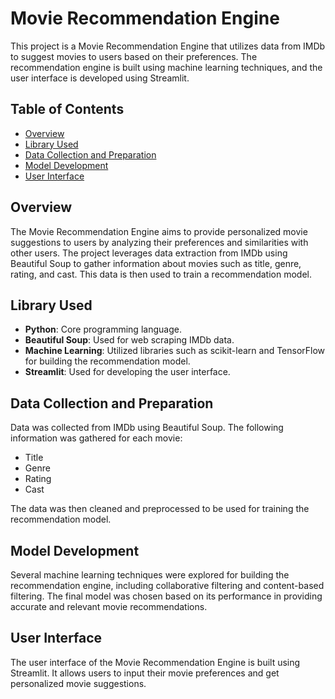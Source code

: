 
# Movie Recommendation Engine

This project is a Movie Recommendation Engine that utilizes data from IMDb to suggest movies to users based on their preferences. The recommendation engine is built using machine learning techniques, and the user interface is developed using Streamlit.

## Table of Contents

- [Overview](#overview)
- [Library Used](#library-used)
- [Data Collection and Preparation](#data-collection-and-preparation)
- [Model Development](#model-development)
- [User Interface](#user-interface)

## Overview

The Movie Recommendation Engine aims to provide personalized movie suggestions to users by analyzing their preferences and similarities with other users. The project leverages data extraction from IMDb using Beautiful Soup to gather information about movies such as title, genre, rating, and cast. This data is then used to train a recommendation model.

## Library Used

- **Python**: Core programming language.
- **Beautiful Soup**: Used for web scraping IMDb data.
- **Machine Learning**: Utilized libraries such as scikit-learn and TensorFlow for building the recommendation model.
- **Streamlit**: Used for developing the user interface.

## Data Collection and Preparation

Data was collected from IMDb using Beautiful Soup. The following information was gathered for each movie:
- Title
- Genre
- Rating
- Cast

The data was then cleaned and preprocessed to be used for training the recommendation model.

## Model Development

Several machine learning techniques were explored for building the recommendation engine, including collaborative filtering and content-based filtering. The final model was chosen based on its performance in providing accurate and relevant movie recommendations.

## User Interface

The user interface of the Movie Recommendation Engine is built using Streamlit. It allows users to input their movie preferences and get personalized movie suggestions.


